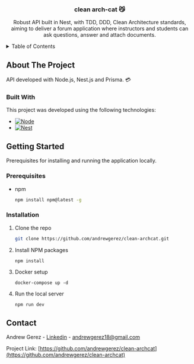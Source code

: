 <div align="center">
  <h3 align="center">clean arch-cat 😼</h3>

  <p align="center">
    Robust API built in Nest, with TDD, DDD, Clean Architecture standards, aiming to deliver a forum application where instructors and students can ask questions, answer and attach documents.
  </p>
</div>

<details>
  <summary>Table of Contents</summary>
  <ol>
    <li>
      <a href="#about-the-project">About The Project</a>
      <ul>
        <li><a href="#built-with">Built With</a></li>
      </ul>
    </li>
    <li>
      <a href="#getting-started">Getting Started</a>
      <ul>
        <li><a href="#prerequisites">Prerequisites</a></li>
        <li><a href="#installation">Installation</a></li>
      </ul>
    </li>
  </ol>
</details>


## About The Project
API developed with Node.js, Nest.js and Prisma. 💳

### Built With

This project was developed using the following technologies:
* [![Node][Node.js]][Node-url]
* [![Nest][Nest.js]][Nest-url]

## Getting Started

Prerequisites for installing and running the application locally.

### Prerequisites

* npm
  ```sh
  npm install npm@latest -g
  ```

### Installation

1. Clone the repo
   ```sh
   git clone https://github.com/andrewgerez/clean-archcat.git
   ```
2. Install NPM packages
   ```sh
   npm install
   ```
3. Docker setup
   ```
   docker-compose up -d
   ```
4. Run the local server
   ```
   npm run dev
   ```

 
## Contact

Andrew Gerez - [Linkedin](https://www.linkedin.com/in/andrewgerez/) - andrewgerez18@gmail.com

Project Link: [https://github.com/andrewgerez/clean-archcat](https://github.com/andrewgerez/clean-archcat)

[Node.js]: https://img.shields.io/badge/Node.js-339933?style=for-the-badge&logo=nodedotjs&logoColor=white
[Node-url]: https://nodejs.org/
[Nest.js]: https://img.shields.io/badge/Nest.js-FF69B4?style=for-the-badge&logo=nestjs&logoColor=white
[Nest-url]: https://nestjs.com
[Next.js]: https://img.shields.io/badge/next.js-000000?style=for-the-badge&logo=nextdotjs&logoColor=white
[Next-url]: https://nextjs.org/
[React.js]: https://img.shields.io/badge/React-20232A?style=for-the-badge&logo=react&logoColor=61DAFB
[React-url]: https://reactjs.org/
[Vue.js]: https://img.shields.io/badge/Vue.js-35495E?style=for-the-badge&logo=vuedotjs&logoColor=4FC08D
[Vue-url]: https://vuejs.org/
[Angular.io]: https://img.shields.io/badge/Angular-DD0031?style=for-the-badge&logo=angular&logoColor=white
[Angular-url]: https://angular.io/
[Svelte.dev]: https://img.shields.io/badge/Svelte-4A4A55?style=for-the-badge&logo=svelte&logoColor=FF3E00
[Svelte-url]: https://svelte.dev/
[Laravel.com]: https://img.shields.io/badge/Laravel-FF2D20?style=for-the-badge&logo=laravel&logoColor=white
[Laravel-url]: https://laravel.com
[Bootstrap.com]: https://img.shields.io/badge/Bootstrap-563D7C?style=for-the-badge&logo=bootstrap&logoColor=white
[Bootstrap-url]: https://getbootstrap.com
[JQuery.com]: https://img.shields.io/badge/jQuery-0769AD?style=for-the-badge&logo=jquery&logoColor=white
[JQuery-url]: https://jquery.com 
